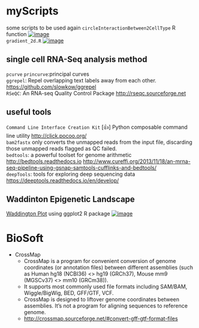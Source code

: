 # myScripts
some scripts to be used again
`circleInteractionBetween2CellType` R function [![image]()](/used_functions.R)   
`gradient_2d.R` [![image](https://raw.githubusercontent.com/lizc07/myScripts/master/images/gradient_2d.png)](/gradient_2d.R)
## single cell RNA-Seq analysis method
`pcurve` `princurve`:principal curves  
`ggrepel`: Repel overlapping text labels away from each other. https://github.com/slowkow/ggrepel    
`RSeQC`: An RNA-seq Quality Control Package http://rseqc.sourceforge.net    

## useful tools
`Command Line Interface Creation Kit` [:thumbsup:] Python composable command line utility http://click.pocoo.org/  
`bam2fastx` only converts the unmapped reads from the input file, discarding those unmapped reads flagged as QC failed.   
`bedtools`: a powerful toolset for genome arithmetic  http://bedtools.readthedocs.io http://www.cureffi.org/2013/11/18/an-mrna-seq-pipeline-using-gsnap-samtools-cufflinks-and-bedtools/    
`deepTools`: tools for exploring deep sequencing data  https://deeptools.readthedocs.io/en/develop/   
## Waddinton Epigenetic Landscape 
[Waddington Plot](/waddingtonPlot.R) using ggplot2 R package
[![image](https://raw.githubusercontent.com/lizc07/myScripts/master/images/waddington.toy.png)](/waddingtonPlot.R)

# BioSoft
- CrossMap  
  * CrossMap is a program for convenient conversion of genome coordinates (or annotation files) between different assemblies (such as Human hg18 (NCBI36) <> hg19 (GRCh37), Mouse mm9 (MGSCv37) <> mm10 (GRCm38)).  
  * It supports most commonly used file formats including SAM/BAM, Wiggle/BigWig, BED, GFF/GTF, VCF.  
  * CrossMap is designed to liftover genome coordinates between assemblies. It’s not a program for aligning sequences to reference genome. 
  * http://crossmap.sourceforge.net/#convert-gff-gtf-format-files
